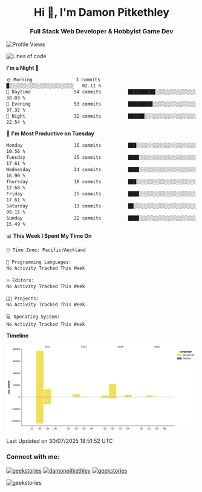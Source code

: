 <h1 align="center">Hi 👋, I'm Damon Pitkethley</h1>
<h3 align="center">Full Stack Web Developer & Hobbyist Game Dev</h3>

<!--START_SECTION:waka-->
![Profile Views](http://img.shields.io/badge/Profile%20Views-0-blue)

![Lines of code](https://img.shields.io/badge/From%20Hello%20World%20I%27ve%20Written-124.2%20thousand%20lines%20of%20code-blue)

**I'm a Night 🦉** 

```text
🌞 Morning                3 commits           █░░░░░░░░░░░░░░░░░░░░░░░░   02.11 % 
🌆 Daytime                54 commits          ██████████░░░░░░░░░░░░░░░   38.03 % 
🌃 Evening                53 commits          █████████░░░░░░░░░░░░░░░░   37.32 % 
🌙 Night                  32 commits          ██████░░░░░░░░░░░░░░░░░░░   22.54 % 
```
📅 **I'm Most Productive on Tuesday** 

```text
Monday                   15 commits          ███░░░░░░░░░░░░░░░░░░░░░░   10.56 % 
Tuesday                  25 commits          ████░░░░░░░░░░░░░░░░░░░░░   17.61 % 
Wednesday                24 commits          ████░░░░░░░░░░░░░░░░░░░░░   16.90 % 
Thursday                 18 commits          ███░░░░░░░░░░░░░░░░░░░░░░   12.68 % 
Friday                   25 commits          ████░░░░░░░░░░░░░░░░░░░░░   17.61 % 
Saturday                 13 commits          ██░░░░░░░░░░░░░░░░░░░░░░░   09.15 % 
Sunday                   22 commits          ████░░░░░░░░░░░░░░░░░░░░░   15.49 % 
```


📊 **This Week I Spent My Time On** 

```text
🕑︎ Time Zone: Pacific/Auckland

💬 Programming Languages: 
No Activity Tracked This Week

🔥 Editors: 
No Activity Tracked This Week

🐱‍💻 Projects: 
No Activity Tracked This Week

💻 Operating System: 
No Activity Tracked This Week
```

**Timeline**

![Lines of Code chart](https://raw.githubusercontent.com/GeekStories/GeekStories/main/assets/bar_graph.png)


 Last Updated on 30/07/2025 18:51:52 UTC
<!--END_SECTION:waka-->

<h3 align="left">Connect with me:</h3>
<p align="left">
<a href="https://twitter.com/geekstories" target="blank"><img align="center" src="https://raw.githubusercontent.com/rahuldkjain/github-profile-readme-generator/master/src/images/icons/Social/twitter.svg" alt="geekstories" height="30" width="40" /></a>
<a href="https://linkedin.com/in/damonpitkethley" target="blank"><img align="center" src="https://raw.githubusercontent.com/rahuldkjain/github-profile-readme-generator/master/src/images/icons/Social/linked-in-alt.svg" alt="damonpitkethley" height="30" width="40" /></a>
<a href="https://www.leetcode.com/geekstories" target="blank"><img align="center" src="https://raw.githubusercontent.com/rahuldkjain/github-profile-readme-generator/master/src/images/icons/Social/leet-code.svg" alt="geekstories" height="30" width="40" /></a>
</p>

<p><img align="center" src="https://github-readme-streak-stats.herokuapp.com/?user=geekstories&" alt="geekstories" /></p>
